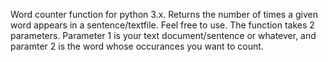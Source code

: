 Word counter function for python 3.x. Returns the number of times a given word appears in a sentence/textfile. Feel free to use. The function takes 2 parameters. Parameter 1 is your text document/sentence or whatever, and paramter 2 is the word whose occurances you want to count.
